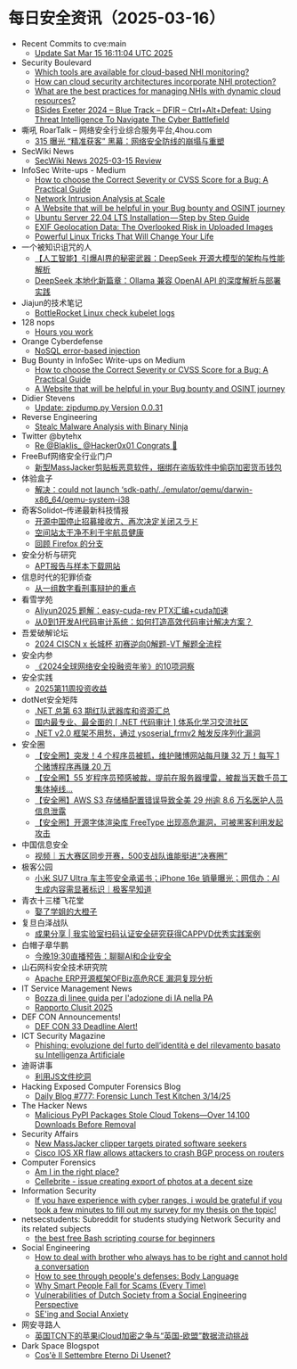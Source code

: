 # 每日安全资讯（2025-03-16）

- Recent Commits to cve:main
  - [Update Sat Mar 15 16:11:04 UTC 2025](https://github.com/trickest/cve/commit/3884a3d2136769abe093c02d11a1496427b82623)
- Security Boulevard
  - [Which tools are available for cloud-based NHI monitoring?](https://securityboulevard.com/2025/03/which-tools-are-available-for-cloud-based-nhi-monitoring/?utm_source=rss&utm_medium=rss&utm_campaign=which-tools-are-available-for-cloud-based-nhi-monitoring)
  - [How can cloud security architectures incorporate NHI protection?](https://securityboulevard.com/2025/03/how-can-cloud-security-architectures-incorporate-nhi-protection/?utm_source=rss&utm_medium=rss&utm_campaign=how-can-cloud-security-architectures-incorporate-nhi-protection)
  - [What are the best practices for managing NHIs with dynamic cloud resources?](https://securityboulevard.com/2025/03/what-are-the-best-practices-for-managing-nhis-with-dynamic-cloud-resources/?utm_source=rss&utm_medium=rss&utm_campaign=what-are-the-best-practices-for-managing-nhis-with-dynamic-cloud-resources)
  - [BSides Exeter 2024 – Blue Track – DFIR – Ctrl+Alt+Defeat: Using Threat Intelligence To Navigate The Cyber Battlefield](https://securityboulevard.com/2025/03/bsides-exeter-2024-blue-track-dfir-ctrlaltdefeat-using-threat-intelligence-to-navigate-the-cyber-battlefield/?utm_source=rss&utm_medium=rss&utm_campaign=bsides-exeter-2024-blue-track-dfir-ctrlaltdefeat-using-threat-intelligence-to-navigate-the-cyber-battlefield)
- 嘶吼 RoarTalk – 网络安全行业综合服务平台,4hou.com
  - [315 曝光 “精准获客” 黑幕：网络安全防线的崩塌与重塑](https://www.4hou.com/posts/YZBA)
- SecWiki News
  - [SecWiki News 2025-03-15 Review](http://www.sec-wiki.com/?2025-03-15)
- InfoSec Write-ups - Medium
  - [How to choose the Correct Severity or CVSS Score for a Bug: A Practical Guide](https://infosecwriteups.com/how-to-choose-the-correct-severity-or-cvss-score-for-a-bug-a-practical-guide-7a83be0096f3?source=rss----7b722bfd1b8d---4)
  - [Network Intrusion Analysis at Scale](https://infosecwriteups.com/network-intrusion-analysis-at-scale-733169fc29ff?source=rss----7b722bfd1b8d---4)
  - [A Website that will be helpful in your Bug bounty and OSINT journey](https://infosecwriteups.com/a-website-that-will-be-helpful-in-your-bug-bounty-and-osint-journey-2c3368346924?source=rss----7b722bfd1b8d---4)
  - [Ubuntu Server 22.04 LTS Installation — Step by Step Guide](https://infosecwriteups.com/ubuntu-server-22-04-lts-installation-step-by-step-guide-2e57df92095c?source=rss----7b722bfd1b8d---4)
  - [EXIF Geolocation Data: The Overlooked Risk in Uploaded Images](https://infosecwriteups.com/exif-geolocation-data-the-overlooked-risk-in-uploaded-images-4e9af1858772?source=rss----7b722bfd1b8d---4)
  - [Powerful Linux Tricks That Will Change Your Life](https://infosecwriteups.com/powerful-linux-tricks-that-will-change-your-life-bb515d560bcf?source=rss----7b722bfd1b8d---4)
- 一个被知识诅咒的人
  - [【人工智能】引爆AI界的秘密武器：DeepSeek 开源大模型的架构与性能解析](https://blog.csdn.net/nokiaguy/article/details/146277540)
  - [DeepSeek 本地化新篇章：Ollama 兼容 OpenAI API 的深度解析与部署实践](https://blog.csdn.net/nokiaguy/article/details/146277513)
- Jiajun的技术笔记
  - [BottleRocket Linux check kubelet logs](https://jiajunhuang.com/articles/2025_03_15-bottlerocket_debug.md.html)
- 128 nops
  - [Hours you work](https://carstein.github.io/short/2025/03/15/hours-you-work.html)
- Orange Cyberdefense
  - [NoSQL error-based injection](https://sensepost.com/blog/2025/nosql-error-based-injection/)
- Bug Bounty in InfoSec Write-ups on Medium
  - [How to choose the Correct Severity or CVSS Score for a Bug: A Practical Guide](https://infosecwriteups.com/how-to-choose-the-correct-severity-or-cvss-score-for-a-bug-a-practical-guide-7a83be0096f3?source=rss----7b722bfd1b8d--bug_bounty)
  - [A Website that will be helpful in your Bug bounty and OSINT journey](https://infosecwriteups.com/a-website-that-will-be-helpful-in-your-bug-bounty-and-osint-journey-2c3368346924?source=rss----7b722bfd1b8d--bug_bounty)
- Didier Stevens
  - [Update: zipdump.py Version 0.0.31](https://blog.didierstevens.com/2025/03/15/update-zipdump-py-version-0-0-31/)
- Reverse Engineering
  - [Stealc Malware Analysis with Binary Ninja](https://www.reddit.com/r/ReverseEngineering/comments/1jbl1eo/stealc_malware_analysis_with_binary_ninja/)
- Twitter @bytehx
  - [Re @Blaklis_ @Hacker0x01 Congrats 🎉](https://x.com/bytehx343/status/1900775169767207149)
- FreeBuf网络安全行业门户
  - [新型MassJacker剪贴板恶意软件，捆绑在盗版软件中偷窃加密货币钱包](https://www.freebuf.com/articles/network/424716.html)
- 体验盒子
  - [解决：could not launch ‘sdk-path/../emulator/qemu/darwin-x86_64/qemu-system-i38](https://www.uedbox.com/post/119332/)
- 奇客Solidot–传递最新科技情报
  - [开源中国停止招募接收方、再次决定关闭スラド](https://www.solidot.org/story?sid=80799)
  - [空间站太干净不利于宇航员健康](https://www.solidot.org/story?sid=80798)
  - [回顾 Firefox 的分支](https://www.solidot.org/story?sid=80797)
- 安全分析与研究
  - [APT报告与样本下载网站](https://mp.weixin.qq.com/s?__biz=MzA4ODEyODA3MQ==&mid=2247491062&idx=1&sn=a85fc8b4c23b7fed7e60051a8aa747ea&chksm=902fb2dea7583bc8a5cffb6105f467c3651fe8b88590d79a2aa54f630df98fbf69097ff7c192&scene=58&subscene=0#rd)
- 信息时代的犯罪侦查
  - [从一组数字看刑事辩护的重点](https://mp.weixin.qq.com/s?__biz=MzAxNTA4NDAwOQ==&mid=2650737051&idx=1&sn=3a02e92bcfaef1afe391757dd65d9e81&chksm=8382d91db4f5500b825cb2a37670e2ae63a2e30053e457bd11f251c98d274d1539ddc898cd40&scene=58&subscene=0#rd)
- 看雪学苑
  - [Aliyun2025 题解：easy-cuda-rev PTX汇编+cuda加速](https://mp.weixin.qq.com/s?__biz=MjM5NTc2MDYxMw==&mid=2458590863&idx=1&sn=afbc11b3a15496771e5f7e99a84e91d6&chksm=b18c2e0586fba7132642ded82547f0e0349c422761d1a3b43575230275adfed8012693fe6370&scene=58&subscene=0#rd)
  - [从0到1开发AI代码审计系统：如何打造高效代码审计解决方案？](https://mp.weixin.qq.com/s?__biz=MjM5NTc2MDYxMw==&mid=2458590863&idx=2&sn=3bbfc83532acd2b91522a29815bb7bbb&chksm=b18c2e0586fba713d88c72dffdda514394cf678e6f8c594b8f64b7c3c7e62a2122656fdf64e5&scene=58&subscene=0#rd)
- 吾爱破解论坛
  - [2024 CISCN x 长城杯 初赛逆向0解题-VT 解题全流程](https://mp.weixin.qq.com/s?__biz=MjM5Mjc3MDM2Mw==&mid=2651141964&idx=1&sn=55e81ec678590ef5a0c03ab498d557fd&chksm=bd50a7188a272e0e95ef6cd4f473b5a5b43754a182c08e15f3ddefee5b28ab0fb4f92e73f6e1&scene=58&subscene=0#rd)
- 安全内参
  - [《2024全球网络安全投融资年鉴》的10项洞察](https://mp.weixin.qq.com/s?__biz=MzI4NDY2MDMwMw==&mid=2247513967&idx=1&sn=938626ade454ed0e17353549236b3d94&chksm=ebfaf04fdc8d79592ae67aecda5e8c333a6f56d920c51d033902e0dc1b7540a8965cdccd27ee&scene=58&subscene=0#rd)
- 安全实践
  - [2025第11周投资收益](https://mp.weixin.qq.com/s?__biz=MzI5NzAzMDg0NA==&mid=2650698150&idx=1&sn=6d10edea6b99abb9e90662f99de5e285&chksm=f4b19475c3c61d6336878c62ffed58a948d81bbc80ed6701eb185d45d89acfdafaa22a34fa95&scene=58&subscene=0#rd)
- dotNet安全矩阵
  - [.NET 总第 63 期红队武器库和资源汇总](https://mp.weixin.qq.com/s?__biz=MzUyOTc3NTQ5MA==&mid=2247499132&idx=1&sn=1e51bb702df45b9ce5e01f8e88aa02b4&chksm=fa595391cd2eda87316f6e3b3a946eebbea01915ec2345cf1caa10576c32f7516abdd4c52001&scene=58&subscene=0#rd)
  - [国内最专业、最全面的 [ .NET 代码审计 ] 体系化学习交流社区](https://mp.weixin.qq.com/s?__biz=MzUyOTc3NTQ5MA==&mid=2247499132&idx=2&sn=cfe7cc8895284c114c0e19ffc30258cd&chksm=fa595391cd2eda875eb04012c3174fc489c1104bf40e023cfc4bc9e426b49e2791a82fda8830&scene=58&subscene=0#rd)
  - [.NET v2.0 框架不用愁，通过 ysoserial_frmv2 触发反序列化漏洞](https://mp.weixin.qq.com/s?__biz=MzUyOTc3NTQ5MA==&mid=2247499132&idx=3&sn=bad7a801742081d9c36d408ad807c37c&chksm=fa595391cd2eda87375fa2afd6a738675f4f674de783b1ff7c3fad8f601a11014040430a1832&scene=58&subscene=0#rd)
- 安全圈
  - [【安全圈】突发！4 个程序员被抓，维护赌博网站每月赚 32 万！每写 1 个赌博程序再赚 20 万](https://mp.weixin.qq.com/s?__biz=MzIzMzE4NDU1OQ==&mid=2652068507&idx=1&sn=d2a81a2084f0ad01252f9171ed42d095&chksm=f36e76dbc419ffcd0cbc70912d804a30355b6e3e9599e930f4f62efa6a0c9ff10db39dd7eb04&scene=58&subscene=0#rd)
  - [【安全圈】55 岁程序员预感被裁，提前在服务器埋雷，被裁当天数千员工集体掉线…](https://mp.weixin.qq.com/s?__biz=MzIzMzE4NDU1OQ==&mid=2652068507&idx=2&sn=e0e004fe3bc03f69d15ffc25b7dee4ac&chksm=f36e76dbc419ffcde3ca4870e0f503544f1ba9c4ecc6fbeb1178ede6606612b568d699cb4011&scene=58&subscene=0#rd)
  - [【安全圈】AWS S3 存储桶配置错误导致全美 29 州逾 8.6 万名医护人员信息泄露](https://mp.weixin.qq.com/s?__biz=MzIzMzE4NDU1OQ==&mid=2652068507&idx=3&sn=9ff7f23c3b781cdf93c8990430b16fee&chksm=f36e76dbc419ffcd593721aad323bd5f9a0d3451856a745fd5c99841a9fa83b2f08bbec6105f&scene=58&subscene=0#rd)
  - [【安全圈】开源字体渲染库 FreeType 出现高危漏洞，可被黑客利用发起攻击](https://mp.weixin.qq.com/s?__biz=MzIzMzE4NDU1OQ==&mid=2652068507&idx=4&sn=2de5344a3fcb8ad860aed5b850eab880&chksm=f36e76dbc419ffcd54c3a0ee4875406afbd620e90706f6700f7186307d95e9560af29441827e&scene=58&subscene=0#rd)
- 中国信息安全
  - [视频｜五大赛区同步开赛，500支战队谁能挺进“决赛圈”](https://mp.weixin.qq.com/s?__biz=MzA5MzE5MDAzOA==&mid=2664238371&idx=1&sn=8984049811a28dab78f457ef126a5a76&chksm=8b580fdabc2f86ccc3440c6d6efb3ca1bb0330cf4a15329a2407147827027732b6fe00c28c8d&scene=58&subscene=0#rd)
- 极客公园
  - [小米 SU7 Ultra 车主签安全承诺书；iPhone 16e 销量曝光；网信办：AI 生成内容需显著标识｜极客早知道](https://mp.weixin.qq.com/s?__biz=MTMwNDMwODQ0MQ==&mid=2653075758&idx=1&sn=1aba9183911727d3dbb98b7a0bc329f7&chksm=7e57c49849204d8e2f7aa4c896047df3d9360a36e05963d738e0cf75d2997403ee78673311ef&scene=58&subscene=0#rd)
- 青衣十三楼飞花堂
  - [娶了学姐的大橙子](https://mp.weixin.qq.com/s?__biz=MzUzMjQyMDE3Ng==&mid=2247488085&idx=1&sn=ef2b65c7a4c71ffe892db2b81778cb9f&chksm=fab2d16acdc5587cbfe54852166741bbdbdb6ee90aba9025087ccf7a74dd19e81db364e88e05&scene=58&subscene=0#rd)
- 复旦白泽战队
  - [成果分享 | 我实验室扫码认证安全研究获得CAPPVD优秀实践案例](https://mp.weixin.qq.com/s?__biz=MzU4NzUxOTI0OQ==&mid=2247493392&idx=1&sn=f9f7482b6e6a09a08ab0fb29d7a7db4f&chksm=fde8636eca9fea7862833837507b0f72e315137c7af9167177976dbc4722aea3dab182dbac6e&scene=58&subscene=0#rd)
- 白帽子章华鹏
  - [今晚19:30直播预告：聊聊AI和企业安全](https://mp.weixin.qq.com/s?__biz=MzIyOTAxOTYwMw==&mid=2650237051&idx=1&sn=97d82839becd5e3eac7cdcf6f9d8d310&chksm=f04ad2c7c73d5bd1e3fc7dd9dd2c769f2fa5945a666d283a7f5a181f2b503c64812d05fb6ecc&scene=58&subscene=0#rd)
- 山石网科安全技术研究院
  - [Apache ERP开源框架OFBiz高危RCE 漏洞复现分析](https://mp.weixin.qq.com/s?__biz=MzUzMDUxNTE1Mw==&mid=2247511462&idx=1&sn=dbf6cff295b957c2286575c5505be012&chksm=fa527818cd25f10e52b8a962818a01594298abb7a5b1c6c341ec6dac09d2cb920a403c24e87e&scene=58&subscene=0#rd)
- IT Service Management News
  - [Bozza di linee guida per l'adozione di IA nella PA](http://blog.cesaregallotti.it/2025/03/bozza-di-linee-guida-per-ladozione-di.html)
  - [Rapporto Clusit 2025](http://blog.cesaregallotti.it/2025/03/rapporto-clusit-2025.html)
- DEF CON Announcements!
  - [DEF CON 33 Deadline Alert!](https://defcon.org/html/defcon-33/dc-33-cfi.html)
- ICT Security Magazine
  - [Phishing: evoluzione del furto dell’identità e del rilevamento basato su Intelligenza Artificiale](https://www.ictsecuritymagazine.com/articoli/phishing-furto-dellidentita/)
- 迪哥讲事
  - [利用JS文件挖洞](https://mp.weixin.qq.com/s?__biz=MzIzMTIzNTM0MA==&mid=2247497277&idx=1&sn=e9e0bea78b82d3e8b65f216473114d2c&chksm=e8a5fc5edfd2754825a93d0614e3c40cb19d44d42087ff6dfc04418790fccf129ab2dfd2fad0&scene=58&subscene=0#rd)
- Hacking Exposed Computer Forensics Blog
  - [Daily Blog #777: Forensic Lunch Test Kitchen 3/14/25](https://www.hecfblog.com/2025/03/daily-blog-777-forensic-lunch-test.html)
- The Hacker News
  - [Malicious PyPI Packages Stole Cloud Tokens—Over 14,100 Downloads Before Removal](https://thehackernews.com/2025/03/malicious-pypi-packages-stole-cloud.html)
- Security Affairs
  - [New MassJacker clipper targets pirated software seekers](https://securityaffairs.com/175433/malware/new-massjacker-clipper-targets-pirated-software-seekers.html)
  - [Cisco IOS XR flaw allows attackers to crash BGP process on routers](https://securityaffairs.com/175421/security/cisco-ios-xr-flaw-cve-2025-20115.html)
- Computer Forensics
  - [Am I in the right place?](https://www.reddit.com/r/computerforensics/comments/1jbujea/am_i_in_the_right_place/)
  - [Cellebrite - issue creating export of photos at a decent size](https://www.reddit.com/r/computerforensics/comments/1jbolv2/cellebrite_issue_creating_export_of_photos_at_a/)
- Information Security
  - [If you have experience with cyber ranges, i would be grateful if you took a few minutes to fill out my survey for my thesis on the topic!](https://www.reddit.com/r/Information_Security/comments/1jbx482/if_you_have_experience_with_cyber_ranges_i_would/)
- netsecstudents: Subreddit for students studying Network Security and its related subjects
  - [the best free Bash scripting course for beginners](https://www.reddit.com/r/netsecstudents/comments/1jc55xi/the_best_free_bash_scripting_course_for_beginners/)
- Social Engineering
  - [How to deal with brother who always has to be right and cannot hold a conversation](https://www.reddit.com/r/SocialEngineering/comments/1jc78r6/how_to_deal_with_brother_who_always_has_to_be/)
  - [How to see through people's defenses: Body Language](https://www.reddit.com/r/SocialEngineering/comments/1jc820p/how_to_see_through_peoples_defenses_body_language/)
  - [Why Smart People Fall for Scams (Every Time)](https://www.reddit.com/r/SocialEngineering/comments/1jbzws7/why_smart_people_fall_for_scams_every_time/)
  - [Vulnerabilities of Dutch Society from a Social Engineering Perspective](https://www.reddit.com/r/SocialEngineering/comments/1jc1xu0/vulnerabilities_of_dutch_society_from_a_social/)
  - [SE'ing and Social Anxiety](https://www.reddit.com/r/SocialEngineering/comments/1jblpjx/seing_and_social_anxiety/)
- 网安寻路人
  - [英国TCN下的苹果iCloud加密之争与“英国-欧盟”数据流动挑战](https://mp.weixin.qq.com/s?__biz=MzIxODM0NDU4MQ==&mid=2247506716&idx=1&sn=50620e46a9000126c1103b205be26d1a&chksm=97e966f6a09eefe05ce8d7a0515b3806f9b03978087c0fec3421a5db420af1db8887fb795fd5&scene=58&subscene=0#rd)
- Dark Space Blogspot
  - [Cos'è Il Settembre Eterno Di Usenet?](http://darkwhite666.blogspot.com/2025/03/cose-il-settembre-eterno-di-usenet.html)
